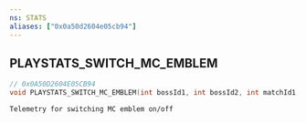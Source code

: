 ```yaml
---
ns: STATS
aliases: ["0x0a50d2604e05cb94"]
---
```

## PLAYSTATS_SWITCH_MC_EMBLEM

```c
// 0x0A50D2604E05CB94
void PLAYSTATS_SWITCH_MC_EMBLEM(int bossId1, int bossId2, int matchId1, int matchId2, int emblem);
```

```
Telemetry for switching MC emblem on/off
```
